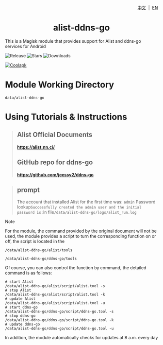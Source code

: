 <div align="right">
<a href="/README.md">中文</a> &nbsp;|&nbsp;
<a href="/README_en-US.md">EN</a>
</div>

<div align="center">
<h1>alist-ddns-go</h1>
</div>

This is a Magisk module that provides support for Alist and ddns-go services for Android

![Release](https://img.shields.io/github/tag/liangsuimansui/alist-ddns-go?style=flat-square&label=Release) ![Stars](https://img.shields.io/github/stars/liangsuimansui/alist-ddns-go?style=flat-square&label=Stars&logo=github "GitHub Repo stars") ![Downloads](https://img.shields.io/github/downloads/liangsuimansui/alist-ddns-go/total?style=flat-square&label=Download&logo=github)

[![Coolapk](https://img.shields.io/badge/酷安-良岁-hotpink?style=flat-square)](http://www.coolapk.com/u/11696005)

# Module Working Directory
`data/alist-ddns-go`

# Using Tutorials & Instructions
> ## Alist Official Documents
> #### https://alist.nn.ci/
> ## GitHub repo for ddns-go
> #### https://github.com/jeessy2/ddns-go

> ## prompt
> The account that installed Alist for the first time was: `admin`
> Password lookup`Successfully created the admin user and the initial password is:`in file`/data/alist-ddns-go/logs/alist_run.log`

> [!NOTE]
> For the module, the command provided by the original document will not be used, the module provides a script to turn the corresponding function on or off, the script is located in the
> 
> `/data/alist-ddns-go/alist/tools`
> 
> `/data/alist-ddns-go/ddns-go/tools`
> 
> Of course, you can also control the function by command, the detailed command is as follows:
> ```
> # start Alist
> /data/alist-ddns-go/alist/script/alist.tool -s
> # stop Alist
> /data/alist-ddns-go/alist/script/alist.tool -k
> # update Alist
> /data/alist-ddns-go/alist/script/alist.tool -u
> # start ddns-go
> /data/alist-ddns-go/ddns-go/script/ddns-go.tool -s
> # stop ddns-go
> /data/alist-ddns-go/ddns-go/script/ddns-go.tool -k
> # update ddns-go
> /data/alist-ddns-go/ddns-go/script/ddns-go.tool -u
> ```
> In addition, the module automatically checks for updates at 8 a.m. every day




